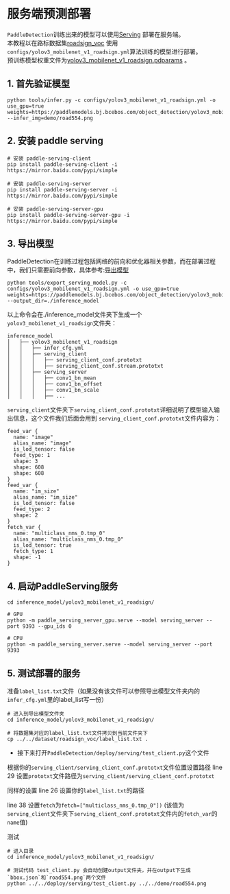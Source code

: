 # 服务端预测部署

`PaddleDetection`训练出来的模型可以使用[Serving](https://github.com/PaddlePaddle/Serving) 部署在服务端。  
本教程以在路标数据集[roadsign_voc](https://paddlemodels.bj.bcebos.com/object_detection/roadsign_voc.tar) 使用`configs/yolov3_mobilenet_v1_roadsign.yml`算法训练的模型进行部署。  
预训练模型权重文件为[yolov3_mobilenet_v1_roadsign.pdparams](https://paddlemodels.bj.bcebos.com/object_detection/yolov3_mobilenet_v1_roadsign.pdparams) 。

## 1. 首先验证模型
```
python tools/infer.py -c configs/yolov3_mobilenet_v1_roadsign.yml -o use_gpu=true weights=https://paddlemodels.bj.bcebos.com/object_detection/yolov3_mobilenet_v1_roadsign.pdparams --infer_img=demo/road554.png
```

## 2. 安装 paddle serving
```
# 安装 paddle-serving-client
pip install paddle-serving-client -i https://mirror.baidu.com/pypi/simple

# 安装 paddle-serving-server
pip install paddle-serving-server -i https://mirror.baidu.com/pypi/simple

# 安装 paddle-serving-server-gpu
pip install paddle-serving-server-gpu -i https://mirror.baidu.com/pypi/simple
```

## 3. 导出模型
PaddleDetection在训练过程包括网络的前向和优化器相关参数，而在部署过程中，我们只需要前向参数，具体参考:[导出模型](https://github.com/PaddlePaddle/PaddleDetection/blob/master/docs/advanced_tutorials/deploy/EXPORT_MODEL.md)

```
python tools/export_serving_model.py -c configs/yolov3_mobilenet_v1_roadsign.yml -o use_gpu=true weights=https://paddlemodels.bj.bcebos.com/object_detection/yolov3_mobilenet_v1_roadsign.pdparams --output_dir=./inference_model
```

以上命令会在./inference_model文件夹下生成一个`yolov3_mobilenet_v1_roadsign`文件夹：
```
inference_model
│   ├── yolov3_mobilenet_v1_roadsign
│   │   ├── infer_cfg.yml
│   │   ├── serving_client
│   │   │   ├── serving_client_conf.prototxt
│   │   │   ├── serving_client_conf.stream.prototxt
│   │   ├── serving_server
│   │   │   ├── conv1_bn_mean
│   │   │   ├── conv1_bn_offset
│   │   │   ├── conv1_bn_scale
│   │   │   ├── ...
```

`serving_client`文件夹下`serving_client_conf.prototxt`详细说明了模型输入输出信息，这个文件我们后面会用到
`serving_client_conf.prototxt`文件内容为：
```
feed_var {
  name: "image"
  alias_name: "image"
  is_lod_tensor: false
  feed_type: 1
  shape: 3
  shape: 608
  shape: 608
}
feed_var {
  name: "im_size"
  alias_name: "im_size"
  is_lod_tensor: false
  feed_type: 2
  shape: 2
}
fetch_var {
  name: "multiclass_nms_0.tmp_0"
  alias_name: "multiclass_nms_0.tmp_0"
  is_lod_tensor: true
  fetch_type: 1
  shape: -1
}
```

## 4. 启动PaddleServing服务

```
cd inference_model/yolov3_mobilenet_v1_roadsign/

# GPU
python -m paddle_serving_server_gpu.serve --model serving_server --port 9393 --gpu_ids 0

# CPU
python -m paddle_serving_server.serve --model serving_server --port 9393
```

## 5. 测试部署的服务
准备`label_list.txt`文件（如果没有该文件可以参照导出模型文件夹内的`infer_cfg.yml`里的label_list写一份）

```
# 进入到导出模型文件夹
cd inference_model/yolov3_mobilenet_v1_roadsign/

# 将数据集对应的label_list.txt文件拷贝到当前文件夹下
cp ../../dataset/roadsign_voc/label_list.txt .
```

* 接下来打开`PaddleDetection/deploy/serving/test_client.py`这个文件

根据你的`serving_client/serving_client_conf.prototxt`文件位置设置路径
line 29 设置`prototxt`文件路径为`serving_client/serving_client_conf.prototxt`   

同样的设置 line 26 设置你的`label_list.txt`的路径

line 38 设置`fetch`为`fetch=["multiclass_nms_0.tmp_0"])`  (该值为`serving_client`文件夹下`serving_client_conf.prototxt`文件内的`fetch_var`的`name`值)

测试
```
# 进入目录
cd inference_model/yolov3_mobilenet_v1_roadsign/

# 测试代码 test_client.py 会自动创建output文件夹，并在output下生成`bbox.json`和`road554.png`两个文件
python ../../deploy/serving/test_client.py ../../demo/road554.png
```